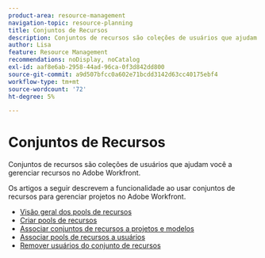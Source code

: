 ```yaml
---
product-area: resource-management
navigation-topic: resource-planning
title: Conjuntos de Recursos
description: Conjuntos de recursos são coleções de usuários que ajudam você a gerenciar recursos no Adobe Workfront.
author: Lisa
feature: Resource Management
recommendations: noDisplay, noCatalog
exl-id: aaf8e6ab-2958-44ad-96ca-0f3d842dd800
source-git-commit: a9d507bfcc0a602e71bcdd3142d63cc40175ebf4
workflow-type: tm+mt
source-wordcount: '72'
ht-degree: 5%

---
```


# Conjuntos de Recursos

Conjuntos de recursos são coleções de usuários que ajudam você a gerenciar recursos no Adobe Workfront.

Os artigos a seguir descrevem a funcionalidade ao usar conjuntos de recursos para gerenciar projetos no Adobe Workfront.

* [Visão geral dos pools de recursos](../../../resource-mgmt/resource-planning/resource-pools/work-with-resource-pools.md)
* [Criar pools de recursos](../../../resource-mgmt/resource-planning/resource-pools/create-resource-pools.md)
* [Associar conjuntos de recursos a projetos e modelos](../../../resource-mgmt/resource-planning/resource-pools/associate-resource-pools-with-projects-and-templates.md)
* [Associar pools de recursos a usuários](../../../resource-mgmt/resource-planning/resource-pools/associate-resource-pools-with-users.md)
* [Remover usuários do conjunto de recursos](../../../resource-mgmt/resource-planning/resource-pools/remove-users-from-resource-pool.md)

 
